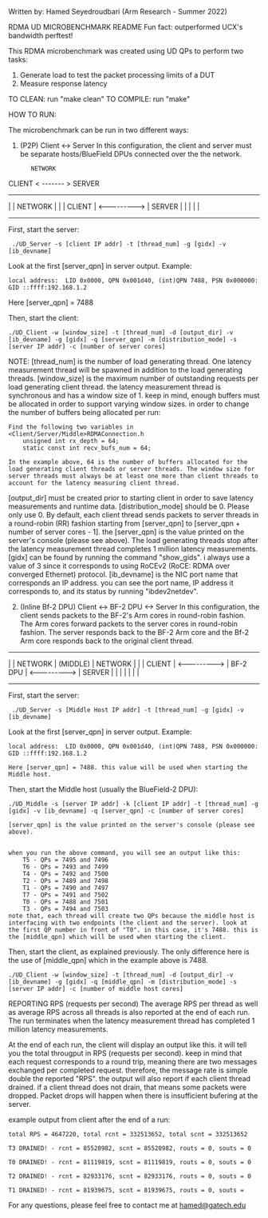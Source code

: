 Written by: Hamed Seyedroudbari (Arm Research - Summer 2022)

RDMA UD MICROBENCHMARK README
Fun fact: outperformed UCX's bandwidth perftest!

This RDMA microbenchmark was created using UD QPs to perform two tasks:

1. Generate load to test the packet processing limits of a DUT
2. Measure response latency

TO CLEAN: run "make clean"
TO COMPILE: run "make"

HOW TO RUN:

The microbenchmark can be run in two different ways:

1. (P2P) Client <-> Server
In this configuration, the client and server must be separate hosts/BlueField DPUs connected over the the network.

          NETWORK
CLIENT  < ------- >  SERVER

--------------                -------------- 
|            |     NETWORK    |	        |
|   CLIENT   |   <--------->  |   SERVER   |
|            |                |            |
--------------                --------------

First, start the server: 

     ./UD_Server -s [client IP addr] -t [thread_num] -g [gidx] -v [ib_devname]

Look at the first [server_qpn] in server output. Example:

    local address:  LID 0x0000, QPN 0x001d40, (int)QPN 7488, PSN 0x000000: GID ::ffff:192.168.1.2

Here [server_qpn] = 7488

Then, start the client: 

    ./UD_Client -w [window_size] -t [thread_num] -d [output_dir] -v [ib_devname] -g [gidx] -q [server_qpn] -m [distribution_mode] -s [server IP addr] -c [number of server cores]
    
NOTE: 
[thread_num] is the number of load generating thread. One latency measurement thread will be spawned in addition to the load generating threads.
[window_size] is the maximum number of outstanding requests per load generating client thread. the latency measurement thread is synchronous and has a window size of 1. keep in mind, enough buffers must be allocated in order to support varying window sizes. in order to change the number of buffers being allocated per run:

    Find the following two variables in <Client/Server/Middle>RDMAConnection.h 
    	unsigned int rx_depth = 64;
        static const int recv_bufs_num = 64;

    In the example above, 64 is the number of buffers allocated for the load generating client threads or server threads. The window size for server threads must always be at least one more than client threads to account for the latency measuring client thread.

[output_dir] must be created prior to starting client in order to save latency measurements and runtime data.
[distribution_mode] should be 0. Please only use 0.
By default, each client thread sends packets to server threads in a round-robin (RR) fashion starting from [server_qpn] to [server_qpn + number of server cores - 1].
the [server_qpn] is the value printed on the server's console (please see above).
The load generating threads stop after the latency measurement thread completes 1 million latency measurements.
[gidx] can be found by running the command "show_gids". i always use a value of 3 since it corresponds to using RoCEv2 (RoCE: RDMA over converged Ethernet) protocol.
[ib_devname] is the NIC port name that corresponds an IP address. you can see the port name, IP address it corresponds to, and its status by running "ibdev2netdev".


2. (Inline Bf-2 DPU) Client <-> BF-2 DPU <-> Server
In this configuration, the client sends packets to the BF-2's Arm cores in round-robin fashion. The Arm cores forward packets to the server cores in round-robin fashion. The server responds back to the BF-2 Arm core and the Bf-2 Arm core responds back to the original client thread.


--------------                --------------                --------------
|            |     NETWORK    |	 (MIDDLE)  |     NETWORK    |            |
|   CLIENT   |   <--------->  |  BF-2 DPU  |   <--------->  |   SERVER   |
|            |                |            |                |            |
--------------                --------------                --------------

First, start the server: 

     ./UD_Server -s [Middle Host IP addr] -t [thread_num] -g [gidx] -v [ib_devname]

Look at the first [server_qpn] in server output. Example:

    local address:  LID 0x0000, QPN 0x001d40, (int)QPN 7488, PSN 0x000000: GID ::ffff:192.168.1.2

    Here [server_qpn] = 7488. this value will be used when starting the Middle host.

Then, start the Middle host (usually the BlueField-2 DPU):

    ./UD_Middle -s [server IP addr] -k [client IP addr] -t [thread_num] -g [gidx] -v [ib_devname] -q [server_qpn] -c [number of server cores]

    [server_qpn] is the value printed on the server's console (please see above).


    when you run the above command, you will see an output like this:
        T5 - QPs = 7495 and 7496
        T6 - QPs = 7493 and 7499
        T4 - QPs = 7492 and 7500
        T2 - QPs = 7489 and 7498
        T1 - QPs = 7490 and 7497
        T7 - QPs = 7491 and 7502
        T0 - QPs = 7488 and 7501
        T3 - QPs = 7494 and 7503
    note that, each thread will create two QPs because the middle host is interfacing with two endpoints (the client and the server). look at the first QP number in front of "T0". in this case, it's 7488. this is the [middle_qpn] which will be used when starting the client. 

Then, start the client, as explained previously. The only difference here is the use of [middle_qpn] which in the example above is 7488.

    ./UD_Client -w [window_size] -t [thread_num] -d [output_dir] -v [ib_devname] -g [gidx] -q [middle_qpn] -m [distribution_mode] -s [server IP addr] -c [number of middle host cores]


REPORTING RPS (requests per second)
    The average RPS per thread as well as average RPS across all threads is also reported at the end of each run.
    The run terminates when the latency measurement thread has completed 1 million latency measurements.

At the end of each run, the client will display an output like this. it will tell you the total througput in RPS (requests per second). keep in mind that each request corresponds to a round trip, meaning there are two messages exchanged per completed request. therefore, the message rate is simple double the reported "RPS". the output will also report if each client thread drained. if a client thread does not drain, that means some packets were dropped. Packet drops will happen when there is insufficient bufering at the server.

example output from client after the end of a run: 

    total RPS = 4647220, total rcnt = 332513652, total scnt = 332513652

    T3 DRAINED! - rcnt = 85520982, scnt = 85520982, routs = 0, souts = 0

    T0 DRAINED! - rcnt = 81119819, scnt = 81119819, routs = 0, souts = 0

    T2 DRAINED! - rcnt = 82933176, scnt = 82933176, routs = 0, souts = 0

    T1 DRAINED! - rcnt = 81939675, scnt = 81939675, routs = 0, souts = 


For any questions, please feel free to contact me at hamed@gatech.edu
